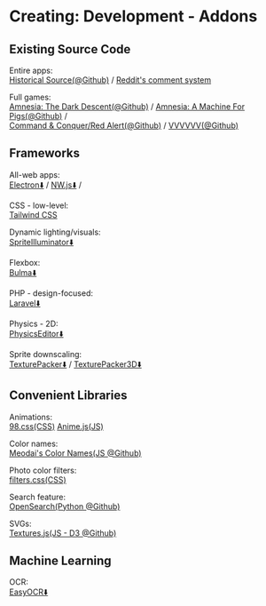 # Creating: Development - Addons

## Existing Source Code

Entire apps:  
[Historical Source(@Github)](https://github.com/historicalsource) / 
[Reddit's comment system](https://raw.githubusercontent.com/reddit-archive/reddit/753b17407e9a9dca09558526805922de24133d53/r2/r2/lib/db/_sorts.pyx)

Full games:  
[Amnesia: The Dark Descent(@Github)](https://github.com/FrictionalGames/AmnesiaTheDarkDescent) / 
[Amnesia: A Machine For Pigs(@Github)](https://github.com/FrictionalGames/AmnesiaAMachineForPigs) /  
[Command & Conquer/Red Alert(@Github)](https://github.com/electronicarts/CnC_Remastered_Collection) / 
[VVVVVV(@Github)](https://github.com/TerryCavanagh/vvvvvv)

## Frameworks

All-web apps:  
[Electron⬇️](https://www.electronjs.org/) / 
[NW.js⬇️](https://nwjs.io/) / 

CSS - low-level:  
[Tailwind CSS](https://tailwindcss.com/)

Dynamic lighting/visuals:  
[SpriteIlluminator⬇️](https://www.codeandweb.com/spriteilluminator)

Flexbox:  
[Bulma⬇️](https://bulma.io/)

PHP - design-focused:  
[Laravel⬇️](https://laravel.com/)

Physics - 2D:  
[PhysicsEditor⬇️](https://www.codeandweb.com/physicseditor)

Sprite downscaling:  
[TexturePacker⬇️](https://www.codeandweb.com/texturepacker) / 
[TexturePacker3D⬇️](https://www.codeandweb.com/texturepacker3d)

## Convenient Libraries

Animations:  
[98.css(CSS)](https://jdan.github.io/98.css/)
[Anime.js(JS)](https://animejs.com/)

Color names:  
[Meodai's Color Names(JS @Github)](https://github.com/meodai/color-names)

Photo color filters:  
[filters.css(CSS)](https://bansal.io/filters-css)

Search feature:  
[OpenSearch(Python @Github)](http://www.opensearch.org/Home)

SVGs:  
[Textures.js(JS - D3 @Github)](https://brumm.af/shadows)

## Machine Learning

OCR:  
	[EasyOCR⬇️](https://github.com/JaidedAI/EasyOCR)
